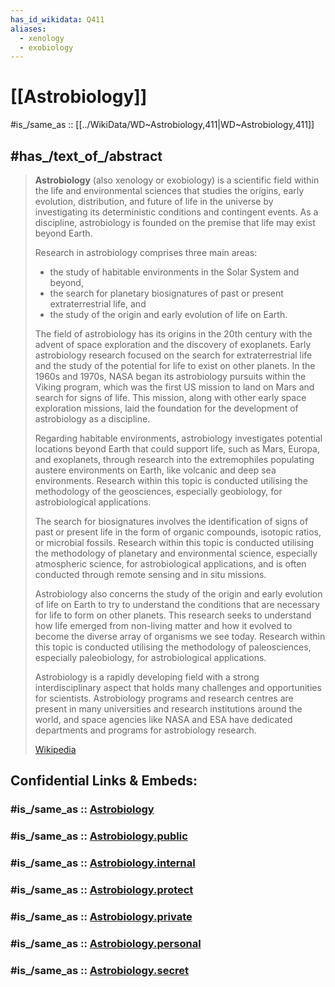 ```yaml
---
has_id_wikidata: Q411
aliases:
  - xenology
  - exobiology
---
```


# [[Astrobiology]] 

#is_/same_as :: [[../WikiData/WD~Astrobiology,411|WD~Astrobiology,411]] 

## #has_/text_of_/abstract 

> **Astrobiology** (also xenology or exobiology) is a scientific field within the life and environmental sciences 
> that studies the origins, early evolution, distribution, and future of life in the universe 
> by investigating its deterministic conditions and contingent events. 
> As a discipline, astrobiology is founded on the premise that life may exist beyond Earth.
>
> Research in astrobiology comprises three main areas: 
> - the study of habitable environments in the Solar System and beyond, 
> - the search for planetary biosignatures of past or present extraterrestrial life, and 
> - the study of the origin and early evolution of life on Earth.
>
> The field of astrobiology has its origins in the 20th century with the advent of space exploration and the discovery of exoplanets. Early astrobiology research focused on the search for extraterrestrial life and the study of the potential for life to exist on other planets. In the 1960s and 1970s, NASA began its astrobiology pursuits within  the Viking program, which was the first US mission to land on Mars and search for signs of life. This mission, along with other early space exploration missions, laid the foundation for the development of astrobiology as a discipline.
>
> Regarding habitable environments, astrobiology investigates potential locations beyond Earth that could support life, such as Mars, Europa, and exoplanets, through research into the extremophiles populating austere environments on Earth, like volcanic and deep sea environments. Research within this topic is conducted utilising the methodology of the geosciences, especially geobiology, for astrobiological applications.
>
> The search for biosignatures involves the identification of signs of past or present life in the form of organic compounds, isotopic ratios, or microbial fossils. Research within this topic is conducted utilising the methodology of planetary and environmental science, especially atmospheric science, for astrobiological applications, and is often conducted through remote sensing and in situ missions.
>
> Astrobiology also concerns the study of the origin and early evolution of life on Earth to try to understand the conditions that are necessary for life to form on other planets. This research seeks to understand how life emerged from non-living matter and how it evolved to become the diverse array of organisms we see today. Research within this topic is conducted utilising the methodology of paleosciences, especially paleobiology, for astrobiological applications.
>
> Astrobiology is a rapidly developing field with a strong interdisciplinary aspect that holds many challenges and opportunities for scientists. Astrobiology programs and research centres are present in many universities and research institutions around the world, and space agencies like NASA and ESA have dedicated departments and programs for astrobiology research.
>
> [Wikipedia](https://en.wikipedia.org/wiki/Astrobiology) 


## Confidential Links & Embeds: 

### #is_/same_as :: [Astrobiology](/_Standards/Astronomy/Astrobiology.md) 

### #is_/same_as :: [Astrobiology.public](/_public/Astronomy/Astrobiology.public.md) 

### #is_/same_as :: [Astrobiology.internal](/_internal/Astronomy/Astrobiology.internal.md) 

### #is_/same_as :: [Astrobiology.protect](/_protect/Astronomy/Astrobiology.protect.md) 

### #is_/same_as :: [Astrobiology.private](/_private/Astronomy/Astrobiology.private.md) 

### #is_/same_as :: [Astrobiology.personal](/_personal/Astronomy/Astrobiology.personal.md) 

### #is_/same_as :: [Astrobiology.secret](/_secret/Astronomy/Astrobiology.secret.md)

